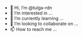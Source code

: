 - 👋 Hi, I’m @tulga-rdn
- 👀 I’m interested in ...
- 🌱 I’m currently learning ...
- 💞️ I’m looking to collaborate on ...
- 📫 How to reach me ...

<!---
tulga-rdn/tulga-rdn is a ✨ special ✨ repository because its `README.md` (this file) appears on your GitHub profile.
You can click the Preview link to take a look at your changes.
--->
